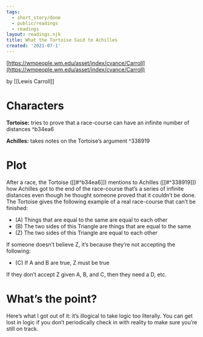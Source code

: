 ```yaml
---
tags:
  - short_story/done
  - public/readings
  - readings
layout: readings.njk
title: What the Tortoise Said to Achilles
created: '2021-07-1'
---
```


[https://wmpeople.wm.edu/asset/index/cvance/Carroll](https://wmpeople.wm.edu/asset/index/cvance/Carroll)

by [[Lewis Carroll]]

# Characters
**Tortoise:** tries to prove that a race-course can have an infinite number of distances ^b34ea6

**Achilles:** takes notes on the Tortoise’s argument ^338919

# Plot
After a race, the Tortoise ([[#^b34ea6]]) mentions to Achilles ([[#^338919]]) how Achilles got to the end of the race-course that’s a series of infinite distances even though he thought someone proved that it couldn’t be done. The Tortoise gives the following example of a real race-course that can’t be finished:
- (A) Things that are equal to the same are equal to each other
- (B) The two sides of this Triangle are things that are equal to the same
- (Z) The two sides of this Triangle are equal to each other


If someone doesn’t believe Z, it’s because they’re not accepting the following:
- (C) If A and B are true, Z must be true


If they don’t accept Z given A, B, and C, then they need a D, etc.

# What’s the point?

Here’s what I got out of it: it’s illogical to take logic too literally. You can get lost in logic if you don’t periodically check in with reality to make sure you’re still on track.